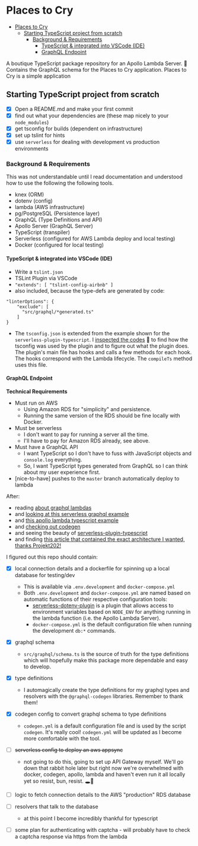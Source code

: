 # Places to Cry

- [Places to Cry](#places-to-cry)
  - [Starting TypeScript project from scratch](#starting-typescript-project-from-scratch)
    - [Background & Requirements](#background--requirements)
      - [TypeScript & integrated into VSCode (IDE)](#typescript--integrated-into-vscode-ide)
      - [GraphQL Endpoint](#graphql-endpoint)

A boutique TypeScript package repository for an Apollo Lambda Server. 💅 Contains the GraphQL schema for the Places to Cry application. Places to Cry is a simple application

## Starting TypeScript project from scratch

- [x] Open a README.md and make your first commit
- [x] find out what your dependencies are (these map nicely to your `node_modules`)
- [x] get tsconfig for builds (dependent on infrastructure)
- [x] set up tslint for hints
- [x] use `serverless` for dealing with development vs production environments

### Background & Requirements

This was not understandable until I read documentation and understood how to use the following the following tools.

- knex (ORM)
- dotenv (config)
- lambda (AWS infrastructure)
- pg/PostgreSQL (Persistence layer)
- GraphQL (Type Definitions and API)
- Apollo Server (GraphQL Server)
- TypeScript (transpiler)
- Serverless (configured for AWS Lambda deploy and local testing)
- Docker (configured for local testing)

#### TypeScript & integrated into VSCode (IDE)

- Write a `tslint.json`
- TSLint Plugin via VSCode
- `"extends": [ "tslint-config-airbnb" ]`
- also included, because the type-defs are generated by code:

```
"linterOptions": {
    "exclude": [
      "src/graphql/*generated.ts"
    ]
}
```

- The `tsconfig.json` is extended from the example shown for the `serverless-plugin-typescript`. I [inspected the codes](https://github.com/prisma-labs/serverless-plugin-typescript/blob/master/src/index.ts#L137) 🔎 to find how the tsconfig was used by the plugin and to figure out what the plugin does. The plugin's main file has hooks and calls a few methods for each hook. The hooks correspond with the Lambda lifecycle. The `compileTs` method uses this file.

#### GraphQL Endpoint

**Technical Requirements**

- Must run on AWS
  - Using Amazon RDS for "simplicity" and persistence.
  - Running the same version of the RDS should be fine locally with Docker.
- Must be serverless
  - I don't want to pay for running a server all the time.
  - I'll have to pay for Amazon RDS already, see above.
- Must have a GraphQL API
  - I want TypeScript so I don't have to fuss with JavaScript objects and `console.log` everything.
  - So, I want TypeScript types generated from GraphQL so I can think about my user experience first.
- [nice-to-have] pushes to the `master` branch automatically deploy to lambda

After:

- reading [about graphql lambdas](https://www.serverless.com/blog/running-scalable-reliable-graphql-endpoint-with-serverless)
- and [looking at this serverless graphql example](https://github.com/serverless/serverless-graphql)
- and [this apollo lambda typescript example](https://github.com/serverless/examples/tree/master/aws-node-typescript-apollo-lambda)
- and [checking out codegen](https://github.com/dotansimha/graphql-code-generator/)
- and seeing the beauty of [serverless-plugin-typescript](https://www.serverless.com/plugins/serverless-plugin-typescript)
- and finding [this article that contained the exact architecture I wanted, thanks Projekt202!](https://www.projekt202.com/blog/2020/create-an-end-to-end-serverless-app)

I figured out this repo should contain:

- [x] local connection details and a dockerfile for spinning up a local database for testing/dev

  - This is available via `.env.development` and `docker-compose.yml`
  - Both `.env.development` and `docker-compose.yml` are named based on automatic functions of their respective configuration tools:
    - [serverless-dotenv-plugin](https://www.serverless.com/plugins/serverless-dotenv-plugin) is a plugin that allows access to environment variables based on `NODE_ENV` for anything running in the lambda function (i.e. the Apollo Lambda Server).
    - `docker-compose.yml` is the default configuration file when running the development `db:*` commands.

- [x] graphql schema
  - `src/graphql/schema.ts` is the source of truth for the type definitions which will hopefully make this package more dependable and easy to develop.
- [x] type definitions
  - I automagically create the type definitions for my graphql types and resolvers with the `@graphql-codegen` libraries. Remember to thank them!
- [x] codegen config to convert graphql schema to type definitions
  - `codegen.yml` is a default configuration file and is used by the script `codegen`. It's really cool! `codegen.yml` will be updated as I become more comfortable with the tool.
- [ ] ~~serverless config to deploy an aws appsync~~
  - not going to do this, going to set up API Gateway myself. We'll go down that rabbit hole later but right now we're overwhelmed with docker, codegen, apollo, lambda and haven't even run it all locally yet so resist, bun, resist. 🕳🐇
- [ ] logic to fetch connection details to the AWS "production" RDS database
- [ ] resolvers that talk to the database
  - at this point I become incredibly thankful for typescript
- [ ] some plan for authenticating with captcha - will probably have to check a captcha response via https from the lambda
